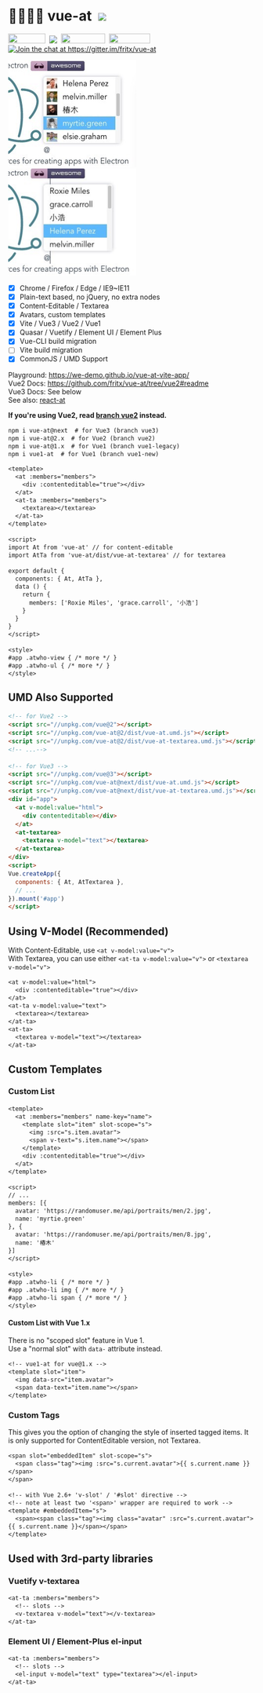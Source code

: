 # 👨‍👩‍👧‍👦 vue-at&nbsp;&nbsp;[![](https://img.shields.io/github/stars/fritx/vue-at?style=social)](https://github.com/fritx/vue-at)

<a href="https://we-demo.github.io/vue-at-vite-app/"><img width="76" height="20" src="https://img.shields.io/website?url=https%3A%2F%2Fwe-demo.github.io%2Fvue-at-vite-app%2F"></a>&nbsp;&nbsp;<a href="https://www.npmjs.com/package/vue-at"><img height="20" src="https://img.shields.io/npm/dm/vue-at.svg"></a>&nbsp;&nbsp;<a href="https://github.com/fritx/vue-at"><img width="90" height="20" src="https://img.shields.io/badge/PRs-welcome-brightgreen.svg" /></a>&nbsp;&nbsp;<a href="https://github.com/fritx/vue-at"><img width="84" height="20" src="https://img.shields.io/badge/license-MIT-blue.svg"></a>&nbsp;&nbsp;<a href="https://gitter.im/fritx/vue-at?utm_source=badge&utm_medium=badge&utm_campaign=pr-badge&utm_content=badge"><img width="92" src="https://badges.gitter.im/fritx/vue-at.svg" alt="Join the chat at https://gitter.im/fritx/vue-at"></a>

<img width="262" height="218" src="WechatIMG1.jpeg">&nbsp;&nbsp;<img width="262" height="218" src="WechatIMG2.jpeg">

- [x] Chrome / Firefox / Edge / IE9~IE11
- [x] Plain-text based, no jQuery, no extra nodes
- [x] Content-Editable / Textarea
- [x] Avatars, custom templates
- [x] Vite / Vue3 / Vue2 / Vue1
- [x] Quasar / Vuetify / Element UI / Element Plus
- [x] Vue-CLI build migration
- [ ] Vite build migration
- [x] CommonJS / UMD Support

Playground: https://we-demo.github.io/vue-at-vite-app/<br>
Vue2 Docs: https://github.com/fritx/vue-at/tree/vue2#readme<br>
Vue3 Docs: See below<br>
See also: [react-at](https://github.com/fritx/react-at)

**If you're using Vue2, read [branch vue2](https://github.com/fritx/vue-at/tree/vue2#readme) instead.**

```plain
npm i vue-at@next  # for Vue3 (branch vue3)
npm i vue-at@2.x  # for Vue2 (branch vue2)
npm i vue-at@1.x  # for Vue1 (branch vue1-legacy)
npm i vue1-at  # for Vue1 (branch vue1-new)
```

```vue
<template>
  <at :members="members">
    <div :contenteditable="true"></div>
  </at>
  <at-ta :members="members">
    <textarea></textarea>
  </at-ta>
</template>

<script>
import At from 'vue-at' // for content-editable
import AtTa from 'vue-at/dist/vue-at-textarea' // for textarea

export default {
  components: { At, AtTa },
  data () {
    return {
      members: ['Roxie Miles', 'grace.carroll', '小浩']
    }
  }
}
</script>

<style>
#app .atwho-view { /* more */ }
#app .atwho-ul { /* more */ }
</style>
```

## UMD Also Supported

```html
<!-- for Vue2 -->
<script src="//unpkg.com/vue@2"></script>
<script src="//unpkg.com/vue-at@2/dist/vue-at.umd.js"></script>
<script src="//unpkg.com/vue-at@2/dist/vue-at-textarea.umd.js"></script>
<!-- ...-->

<!-- for Vue3 -->
<script src="//unpkg.com/vue@3"></script>
<script src="//unpkg.com/vue-at@next/dist/vue-at.umd.js"></script>
<script src="//unpkg.com/vue-at@next/dist/vue-at-textarea.umd.js"></script>
<div id="app">
  <at v-model:value="html">
    <div contenteditable></div>
  </at>
  <at-textarea>
    <textarea v-model="text"></textarea>
  </at-textarea>
</div>
<script>
Vue.createApp({
  components: { At, AtTextarea },
  // ...
}).mount('#app')
</script>
```

## Using V-Model (Recommended)

With Content-Editable, use `<at v-model:value="v">`<br>
With Textarea, you can use either `<at-ta v-model:value="v">` or `<textarea v-model="v">`

```vue
<at v-model:value="html">
  <div :contenteditable="true"></div>
</at>
<at-ta v-model:value="text">
  <textarea></textarea>
</at-ta>
<at-ta>
  <textarea v-model="text"></textarea>
</at-ta>
```

## Custom Templates

### Custom List

```vue
<template>
  <at :members="members" name-key="name">
    <template slot="item" slot-scope="s">
      <img :src="s.item.avatar">
      <span v-text="s.item.name"></span>
    </template>
    <div :contenteditable="true"></div>
  </at>
</template>

<script>
// ...
members: [{
  avatar: 'https://randomuser.me/api/portraits/men/2.jpg',
  name: 'myrtie.green'
}, {
  avatar: 'https://randomuser.me/api/portraits/men/8.jpg',
  name: '椿木'
}]
</script>

<style>
#app .atwho-li { /* more */ }
#app .atwho-li img { /* more */ }
#app .atwho-li span { /* more */ }
</style>
```

#### Custom List with Vue 1.x

There is no "scoped slot" feature in Vue 1.<br>
Use a "normal slot" with `data-` attribute instead.

```vue
<!-- vue1-at for vue@1.x -->
<template slot="item">
  <img data-src="item.avatar">
  <span data-text="item.name"></span>
</template>
```

### Custom Tags

This gives you the option of changing the style of inserted tagged items. It is only supported for ContentEditable version, not Textarea.

```vue
<span slot="embeddedItem" slot-scope="s">
  <span class="tag"><img :src="s.current.avatar">{{ s.current.name }}</span>
</span>

<!-- with Vue 2.6+ 'v-slot' / '#slot' directive -->
<!-- note at least two '<span>' wrapper are required to work -->
<template #embeddedItem="s">
  <span><span class="tag"><img class="avatar" :src="s.current.avatar">{{ s.current.name }}</span></span>
</template>
```

## Used with 3rd-party libraries

### Vuetify v-textarea

```vue
<at-ta :members="members">
  <!-- slots -->
  <v-textarea v-model="text"></v-textarea>
</at-ta>
```

### Element UI / Element-Plus el-input

```vue
<at-ta :members="members">
  <!-- slots -->
  <el-input v-model="text" type="textarea"></el-input>
</at-ta>
```
